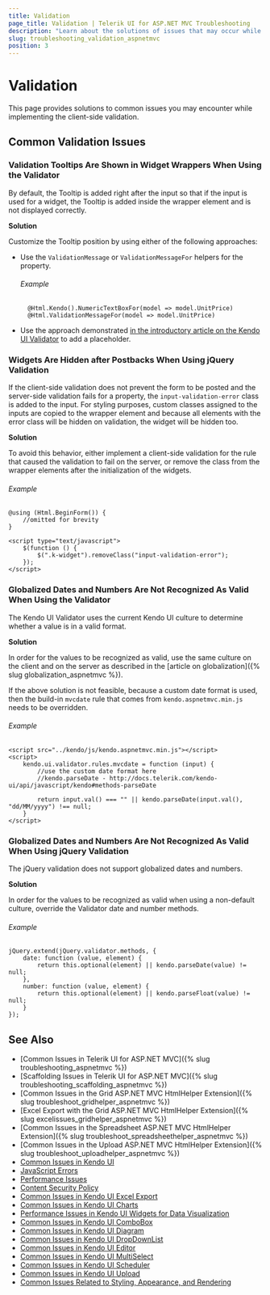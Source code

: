 ```yaml
---
title: Validation
page_title: Validation | Telerik UI for ASP.NET MVC Troubleshooting
description: "Learn about the solutions of issues that may occur while using the Kendo UI Validator or jQuery client-side validation."
slug: troubleshooting_validation_aspnetmvc
position: 3
---
```


# Validation

This page provides solutions to common issues you may encounter while implementing the client-side validation.

## Common Validation Issues

### Validation Tooltips Are Shown in Widget Wrappers When Using the Validator

By default, the Tooltip is added right after the input so that if the input is used for a widget, the Tooltip is added inside the wrapper element and is not displayed correctly.

**Solution**

Customize the Tooltip position by using either of the following approaches:

* Use the `ValidationMessage` or `ValidationMessageFor` helpers for the property.

    ###### Example

        @Html.Kendo().NumericTextBoxFor(model => model.UnitPrice)
        @Html.ValidationMessageFor(model => model.UnitPrice)

* Use the approach demonstrated [in the introductory article on the Kendo UI Validator](http://docs.telerik.com/kendo-ui/controls/editors/validator/overview) to add a placeholder.

### Widgets Are Hidden after Postbacks When Using jQuery Validation

If the client-side validation does not prevent the form to be posted and the server-side validation fails for a property, the `input-validation-error` class is added to the input. For styling purposes, custom classes assigned to the inputs are copied to the wrapper element and because all elements with the error class will be hidden on validation, the widget will be hidden too.

**Solution**

To avoid this behavior, either implement a client-side validation for the rule that caused the validation to fail on the server, or remove the class from the wrapper elements after the initialization of the widgets.

###### Example

    @using (Html.BeginForm()) {
        //omitted for brevity
    }

    <script type="text/javascript">
        $(function () {
            $(".k-widget").removeClass("input-validation-error");
        });
    </script>

### Globalized Dates and Numbers Are Not Recognized As Valid When Using the Validator

The Kendo UI Validator uses the current Kendo UI culture to determine whether a value is in a valid format.

**Solution**

In order for the values to be recognized as valid, use the same culture on the client and on the server as described in the [article on globalization]({% slug globalization_aspnetmvc %}).

If the above solution is not feasible, because a custom date format is used, then the build-in `mvcdate` rule that comes from `kendo.aspnetmvc.min.js` needs to be overridden.

###### Example

    <script src="../kendo/js/kendo.aspnetmvc.min.js"></script>
    <script>
        kendo.ui.validator.rules.mvcdate = function (input) {
            //use the custom date format here
            //kendo.parseDate - http://docs.telerik.com/kendo-ui/api/javascript/kendo#methods-parseDate

            return input.val() === "" || kendo.parseDate(input.val(), "dd/MM/yyyy") !== null;
        }
    </script>

### Globalized Dates and Numbers Are Not Recognized As Valid When Using jQuery Validation

The jQuery validation does not support globalized dates and numbers.

**Solution**

In order for the values to be recognized as valid when using a non-default culture, override the Validator date and number methods.

###### Example

    jQuery.extend(jQuery.validator.methods, {
        date: function (value, element) {
            return this.optional(element) || kendo.parseDate(value) != null;
        },
        number: function (value, element) {
            return this.optional(element) || kendo.parseFloat(value) != null;
        }
    });

## See Also

* [Common Issues in Telerik UI for ASP.NET MVC]({% slug troubleshooting_aspnetmvc %})
* [Scaffolding Issues in Telerik UI for ASP.NET MVC]({% slug troubleshooting_scaffolding_aspnetmvc %})
* [Common Issues in the Grid ASP.NET MVC HtmlHelper Extension]({% slug troubleshoot_gridhelper_aspnetmvc %})
* [Excel Export with the Grid ASP.NET MVC HtmlHelper Extension]({% slug excelissues_gridhelper_aspnetmvc %})
* [Common Issues in the Spreadsheet ASP.NET MVC HtmlHelper Extension]({% slug troubleshoot_spreadsheethelper_aspnetmvc %})
* [Common Issues in the Upload ASP.NET MVC HtmlHelper Extension]({% slug troubleshoot_uploadhelper_aspnetmvc %})
* [Common Issues in Kendo UI](http://docs.telerik.com/kendo-ui/troubleshoot/troubleshooting-common-issues)
* [JavaScript Errors](http://docs.telerik.com/kendo-ui/troubleshoot/troubleshooting-js-errors)
* [Performance Issues](http://docs.telerik.com/kendo-ui/troubleshoot/troubleshooting-memory-leaks)
* [Content Security Policy](http://docs.telerik.com/kendo-ui/troubleshoot/content-security-policy)
* [Common Issues in Kendo UI Excel Export](http://docs.telerik.com/kendo-ui/framework/excel/troubleshoot/common-issues)
* [Common Issues in Kendo UI Charts](http://docs.telerik.com/kendo-ui/controls/charts/troubleshoot/common-issues)
* [Performance Issues in Kendo UI Widgets for Data Visualization](http://docs.telerik.com/kendo-ui/troubleshoot/troubleshooting-memory-leaks)
* [Common Issues in Kendo UI ComboBox](http://docs.telerik.com/kendo-ui/controls/editors/combobox/troubleshoot/troubleshooting)
* [Common Issues in Kendo UI Diagram](http://docs.telerik.com/kendo-ui/controls/diagrams-and-maps/diagram/troubleshoot/common-issues)
* [Common Issues in Kendo UI DropDownList](http://docs.telerik.com/kendo-ui/controls/editors/dropdownlist/troubleshoot/troubleshooting)
* [Common Issues in Kendo UI Editor](http://docs.telerik.com/kendo-ui/controls/editors/editor/troubleshoot/troubleshooting)
* [Common Issues in Kendo UI MultiSelect](http://docs.telerik.com/kendo-ui/controls/editors/multiselect/troubleshoot/troubleshooting)
* [Common Issues in Kendo UI Scheduler](http://docs.telerik.com/kendo-ui/controls/scheduling/scheduler/troubleshoot/troubleshooting)
* [Common Issues in Kendo UI Upload](http://docs.telerik.com/kendo-ui/controls/editors/upload/troubleshoot/troubleshooting)
* [Common Issues Related to Styling, Appearance, and Rendering](http://docs.telerik.com/kendo-ui/styles-and-layout/troubleshoot/troubleshooting)
